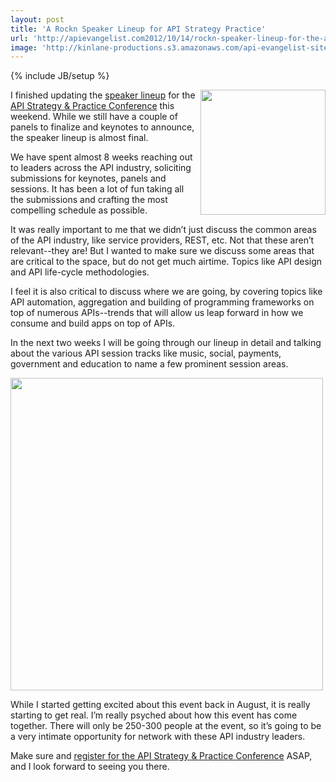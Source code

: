 ```yaml
---
layout: post
title: 'A Rockn Speaker Lineup for API Strategy Practice'
url: 'http://apievangelist.com2012/10/14/rockn-speaker-lineup-for-the-api-strategy--practice-conference/'
image: 'http://kinlane-productions.s3.amazonaws.com/api-evangelist-site/blog/api-strategy-practice-event.png'
---
```

{% include JB/setup %}
<p>
     <a title="API Strategy &amp; Practice Conference" href="http://www.apistrategyconference.com/"><img src="http://www.apistrategyconference.com/images/api-strategy-conference-logo.png"  width="200" align="right" /></a>
</p>
<p>
     I finished updating the <a title="speaker linup" href="http://www.apistrategyconference.com/speakers.php">speaker lineup</a> for the <a title="API Strategy &amp; Practice Conference" href="http://www.apistrategyconference.com/">API Strategy &amp; Practice Conference</a> this weekend. While we still have a couple of panels to finalize and keynotes to announce, the speaker lineup is almost final.
</p>
<p>
     We have spent almost 8 weeks reaching out to leaders across the API industry, soliciting submissions for keynotes, panels and sessions. It has been a lot of fun taking all the submissions and crafting the most compelling schedule as possible.
</p>
<p>
     It was really important to me that we didn’t just discuss the common areas of the API industry, like service providers, REST, etc. Not that these aren’t relevant--they are! But I wanted to make sure we discuss some areas that are critical to the space, but do not get much airtime. Topics like API design and API life-cycle methodologies.
</p>
<p>
     I feel it is also critical to discuss where we are going, by covering topics like API automation, aggregation and building of programming frameworks on top of numerous APIs--trends that will allow us leap forward in how we consume and build apps on top of APIs.
</p>
<p>
     In the next two weeks I will be going through our lineup in detail and talking about the various API session tracks like music, social, payments, government and education to name a few prominent session areas.
</p>
<p>
     <a title="API Strategy &amp; Practice Conference" href="http://www.apistrategyconference.com/"><img src="https://s3.amazonaws.com/kinlane-productions/events/api-strategy-practice-conference/api-strategy-home-1.png"  width="500" /></a>
</p>
<p>
     While I started getting excited about this event back in August, it is really starting to get real. I’m really psyched about how this event has come together. There will only be 250-300 people at the event, so it’s going to be a very intimate opportunity for network with these API industry leaders.
</p>
<p>
     Make sure and <a title="register for the API Strategy &amp; Practice Conference" href="http://www.apistrategyconference.com/register.php">register for the API Strategy &amp; Practice Conference</a> ASAP, and I look forward to seeing you there.
</p>
